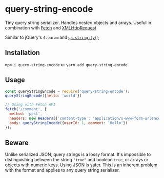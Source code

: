 # query-string-encode
Tiny query string serializer. Handles nested objects and arrays. Useful in combination with [Fetch](https://developer.mozilla.org/en-US/docs/Web/API/Fetch) and [XMLHttpRequest](https://developer.mozilla.org/en-US/docs/Web/API/XMLHttpRequest)

Similar to jQuery's `$.param` and [`qs.stringify()`](https://github.com/ljharb/qs#stringifying)

## Installation

`npm i query-string-encode`
or
`yarn add query-string-encode`

## Usage
```js
const queryStringEncode = require('query-string-encode');
queryStringEncode({hello: 'world'})
```

```js
// Using with Fetch API
fetch('/comment', {
  method: 'post',
  headers: new Headers({'content-type': 'application/x-www-form-urlencoded'}),
  body: queryStringEncode({userId: 1, comment: 'Hello'})
});
```

## Beware
Unlike serialized JSON, query strings is a lossy format. It's impossible to distinguishing between the string `"true"` and boolean `true`, or arrays or objects with numeric keys. Using JSON is safer. This is an inherent problem with the format and applies to any query string serializer.
